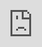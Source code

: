 ```yaml
---
layout: post
date:   2020-05-10
image: "/conflict_urbanism_sp2020/images/csr_thumbnail.png"
title:  "ssd2148"
author: "Sumer Drall & Amelia Marcantonio-Fields"
---
```


**off the grid: A spatial exploration of the historic development of the Brooklyn street grid**  

The 19th century was crucial in the formation of the New York City we are familiar with today. This is not only due to the economic success, infrastructural developments and population rise of New York but also due to the simultaneous growth of the city across the river - Brooklyn. 
Following a massive increase in population in the late 18th century, New York consolidated its role as America’s leading city in the 19th century with a string of influential infrastructural and financial decisions in the face of historic socio-political events.   

In 1807, a steamboat route between New York and Albany spurred cargo and passenger movement. In 1825, the city completed construction of the Erie Canal - hence providing direct access to Atlantic Ocean trade routes and allowing the natural harbour of the city to be utilized in its full capacity. Impacted by the devastating Great Fire of New York in 1835 and motivated by the importance of increasing water supply, the city commenced service of the Croton Aqueduct in 1842. The economic developments in the 19th century also coincided with a period of increased immigration into the city, leading to not only a larger workforce but also a more packed city. Although the prospect of an expanding population definitely influenced the 1811 Plan that designed Manhattan’s famed rectangular street grid, the steeply rising immigration rates post the Civil War and tightly cramped tenements led to concerns that New York was reaching its density limits. 



If you want to include html files (i.e. an interactive map) host these via your personal github page, and then you can embed them in your document with a iframe. The format looks like this:  


All you need to do to use one is replace the url that is between the two " ". Here is an iframe of mapbox tiles:  


<div class="iframe-column"><iframe src="https://api.mapbox.com/styles/v1/arm2226/ck9yzumf32w1a1ip8wc194r3n.html?fresh=true&title=copy&access_token=pk.eyJ1IjoiYXJtMjIyNiIsImEiOiJjazl3NXRhZ2owNmxkM2dvNHpjeGVlaDBzIn0.hBOziSpvxbRv14YGJcJgVw" style="position:absolute;top:0;left:0;width:100%;height:100%;" frameborder="0"></iframe></div>


<!DOCTYPE html>
<html>
<head>
<meta charset="utf-8" />
<title>Add a WMS source</title>
<meta name="viewport" content="initial-scale=1,maximum-scale=1,user-scalable=no" />
<script src="https://api.mapbox.com/mapbox-gl-js/v1.10.0/mapbox-gl.js"></script>
<link href="https://api.mapbox.com/mapbox-gl-js/v1.10.0/mapbox-gl.css" rel="stylesheet" />
<style>
	body { margin: 0; padding: 0; }
	#map { position: absolute; top: 0; bottom: 0; width: 100%; }
</style>
</head>
<body>
<div id="map"></div>
<script>
	// TO MAKE THE MAP APPEAR YOU MUST
	// ADD YOUR ACCESS TOKEN FROM
	// https://account.mapbox.com
	mapboxgl.accessToken = 'pk.eyJ1IjoiYXJtMjIyNiIsImEiOiJjazl3NXRhZ2owNmxkM2dvNHpjeGVlaDBzIn0.hBOziSpvxbRv14YGJcJgVw';
var map = new mapboxgl.Map({
container: 'map',
style: 'mapbox://styles/mapbox/light-v10',
zoom: 8,
center: [-74.5447, 40.6892]
});
 
map.on('load', function() {
map.addSource('wms-test-source', {
'type': 'raster',
'tiles': [
'http://maps.nypl.org/warper/layers/wms/1057'
],
'tileSize': 256
});
map.addLayer(
{
'id': 'wms-test-layer',
'type': 'raster',
'source': 'wms-test-source',
'paint': {}
},
'aeroway-line'
);
});
</script>
 
</body>
</html>
